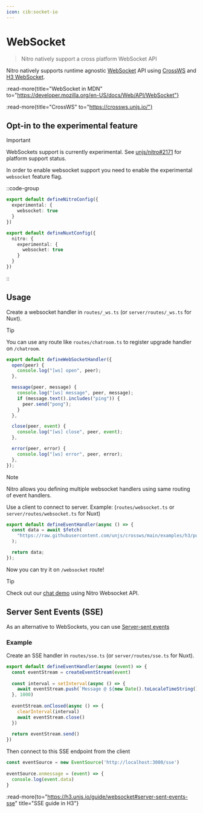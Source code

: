 ```yaml
---
icon: cib:socket-io
---
```


# WebSocket

> Nitro natively support a cross platform WebSocket API

Nitro natively supports runtime agnostic [WebSocket](https://developer.mozilla.org/en-US/docs/Web/API/WebSocket) API using [CrossWS](https://crossws.unjs.io/) and [H3 WebSocket](https://h3.unjs.io/guide/websocket).

:read-more{title="WebSocket in MDN" to="https://developer.mozilla.org/en-US/docs/Web/API/WebSocket"}

:read-more{title="CrossWS" to="https://crossws.unjs.io/"}

## Opt-in to the experimental feature

> [!IMPORTANT]
> WebSockets support is currently experimental. See [unjs/nitro#2171](https://github.com/unjs/nitro/issues/2171) for platform support status.

In order to enable websocket support you need to enable the experimental `websocket` feature flag.

::code-group
```ts [nitro.config.ts]
export default defineNitroConfig({
  experimental: {
    websocket: true
  }
})
```

```ts [nuxt.config.ts]
export default defineNuxtConfig({
  nitro: {
    experimental: {
      websocket: true
    }
  }
})
```
::

## Usage

Create a websocket handler in `routes/_ws.ts` (or `server/routes/_ws.ts` for Nuxt).

> [!TIP]
> You can use any route like `routes/chatroom.ts` to register upgrade handler on `/chatroom`.

<!-- automd:file code src="../../examples/websocket/routes/_ws.ts" -->

```ts [_ws.ts]
export default defineWebSocketHandler({
  open(peer) {
    console.log("[ws] open", peer);
  },

  message(peer, message) {
    console.log("[ws] message", peer, message);
    if (message.text().includes("ping")) {
      peer.send("pong");
    }
  },

  close(peer, event) {
    console.log("[ws] close", peer, event);
  },

  error(peer, error) {
    console.log("[ws] error", peer, error);
  },
});

```

<!-- /automd -->

> [!NOTE]
> Nitro allows you defining multiple websocket handlers using same routing of event handlers.

Use a client to connect to server. Example: (`routes/websocket.ts` or `server/routes/websocket.ts` for Nuxt)

<!-- automd:file code src="../../examples/websocket/routes/index.ts" -->

```ts [index.ts]
export default defineEventHandler(async () => {
  const data = await $fetch(
    "https://raw.githubusercontent.com/unjs/crossws/main/examples/h3/public/index.html"
  );

  return data; 
});

```

<!-- /automd -->

Now you can try it on `/websocket` route!

> [!TIP]
> Check out our [chat demo](https://nuxt-chat.pi0.io/) using Nitro Websocket API.

## Server Sent Events (SSE)

As an alternative to WebSockets, you can use [Server-sent events](https://developer.mozilla.org/en-US/docs/Web/API/Server-sent_events)

### Example

Create an SSE handler in `routes/sse.ts` (or `server/routes/sse.ts` for Nuxt).

```ts [sse.ts]
export default defineEventHandler(async (event) => {
  const eventStream = createEventStream(event)
  
  const interval = setInterval(async () => {
    await eventStream.push(`Message @ ${new Date().toLocaleTimeString()}`)
  }, 1000)
  
  eventStream.onClosed(async () => {
    clearInterval(interval)
    await eventStream.close()
  })
  
  return eventStream.send()
})
```

Then connect to this SSE endpoint from the client

```ts
const eventSource = new EventSource('http://localhost:3000/sse')
    
eventSource.onmessage = (event) => {
  console.log(event.data)
}
```

:read-more{to="https://h3.unjs.io/guide/websocket#server-sent-events-sse" title="SSE guide in H3"}

